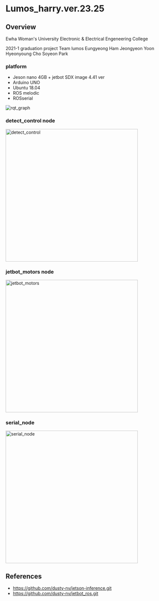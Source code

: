 # Lumos_harry.ver.23.25

## Overview
Ewha Woman's University
Electronic & Electrical Engeneering College

2021-1 graduation project
Team lumos
Eungyeong Ham
Jeongyeon Yoon
Hyeonyoung Cho
Soyeon Park

### platform

* Jeson nano 4GB + jetbot SDX image 4.41 ver
* Arduino UNO
* Ubuntu 18.04
* ROS melodic
* ROSserial

![rqt_graph](https://user-images.githubusercontent.com/80740805/122635435-e409be80-d11e-11eb-8c80-f9bd15153b7e.png)

### detect_control node

<img width="428" alt="detect_control" src="https://user-images.githubusercontent.com/80740805/122635428-dd7b4700-d11e-11eb-91d0-d2b6e0448abf.PNG">

### jetbot_motors node 
<img width="428" alt="jetbot_motors" src="https://user-images.githubusercontent.com/80740805/122635447-f552cb00-d11e-11eb-9ed8-2cf987d0614e.PNG">

### serial_node 
<img width="428" alt="serial_node" src="https://user-images.githubusercontent.com/80740805/122635443-ebc96300-d11e-11eb-923d-214fcff8c36d.PNG">

## References
* https://github.com/dusty-nv/jetson-inference.git
* https://github.com/dusty-nv/jetbot_ros.git
